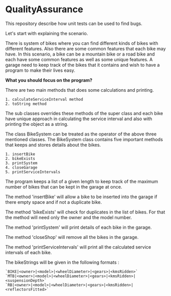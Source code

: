 # QualityAssurance
This repository describe how unit tests can be used to find bugs.

Let's start with explaining the scenario.

There is system of bikes where you can find different kinds of
bikes with different features. Also there are some common features
that each bike may have. In this scenario, a bike can be a mountain
bike or a road bike and each have some common features as well as 
some unique features. A garage need to keep track of the bikes that it
contains and wish to have a program to make their lives easy.

**What you should focus on the program?**

There are two main methods that does some calculations and printing.
    
    1. calculateServiceInterval method
    2. toString method
    
The sub classes overrides these methods of the super class
and each bike have unique approach in calculating the service interval 
and also with printing the object as a string.

The class BikeSystem can be treated as the operator of the above three mentioned 
classes. The BikeSystem class contains five important methods that keeps and stores 
details about the bikes.

    1. insertBike
    2. bikeExists
    3. printSystem
    4. closeGarage
    5. printServiceIntervals
    
The program keeps a list of a given length to keep track of the maximum
number of bikes that can be kept in the garage at once.

The method 'insertBike' will allow a bike to be inserted into the garage if there
empty space and if not a duplicate bike.

The method 'bikeExists' will check for duplicates in the list of bikes. For that the
method will need only the owner and the model number.

The method 'printSystem' will print details of each bike in the garage.

The method 'closeShop' will remove all the bikes in the garage.

The method 'printServiceIntervals' will print all the calculated service intervals of each bike.

The bikeStrings will be given in the following formats : 

    `BIKE|<owner>|<model>|<wheelDiameter>|<gears>|<kmsRidden>`
    `MTB|<owner>|<model>|<wheelDiameter>|<gears>|<kmsRidden>|<suspensionDepth>`
    `RB|<owner>|<model>|<wheelDiameter>|<gears>|<kmsRidden>|<reflectorsFitted>`